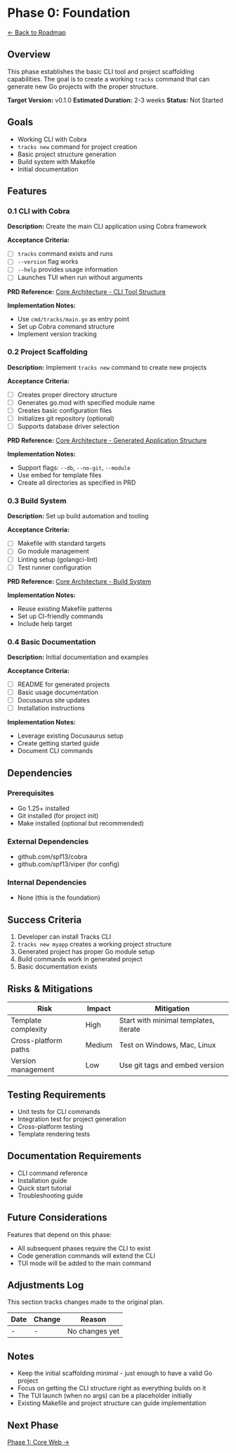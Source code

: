# Phase 0: Foundation

[← Back to Roadmap](../README.md)

## Overview

This phase establishes the basic CLI tool and project scaffolding capabilities. The goal is to create a working `tracks` command that can generate new Go projects with the proper structure.

**Target Version:** v0.1.0
**Estimated Duration:** 2-3 weeks
**Status:** Not Started

## Goals

- Working CLI with Cobra
- `tracks new` command for project creation
- Basic project structure generation
- Build system with Makefile
- Initial documentation

## Features

### 0.1 CLI with Cobra

**Description:** Create the main CLI application using Cobra framework

**Acceptance Criteria:**

- [ ] `tracks` command exists and runs
- [ ] `--version` flag works
- [ ] `--help` provides usage information
- [ ] Launches TUI when run without arguments

**PRD Reference:** [Core Architecture - CLI Tool Structure](../../prd/1_core_architecture.md#cli-tool-structure)

**Implementation Notes:**

- Use `cmd/tracks/main.go` as entry point
- Set up Cobra command structure
- Implement version tracking

### 0.2 Project Scaffolding

**Description:** Implement `tracks new` command to create new projects

**Acceptance Criteria:**

- [ ] Creates proper directory structure
- [ ] Generates go.mod with specified module name
- [ ] Creates basic configuration files
- [ ] Initializes git repository (optional)
- [ ] Supports database driver selection

**PRD Reference:** [Core Architecture - Generated Application Structure](../../prd/1_core_architecture.md#generated-application-structure)

**Implementation Notes:**

- Support flags: `--db`, `--no-git`, `--module`
- Use embed for template files
- Create all directories as specified in PRD

### 0.3 Build System

**Description:** Set up build automation and tooling

**Acceptance Criteria:**

- [ ] Makefile with standard targets
- [ ] Go module management
- [ ] Linting setup (golangci-lint)
- [ ] Test runner configuration

**PRD Reference:** [Core Architecture - Build System](../../prd/1_core_architecture.md#build-system)

**Implementation Notes:**

- Reuse existing Makefile patterns
- Set up CI-friendly commands
- Include help target

### 0.4 Basic Documentation

**Description:** Initial documentation and examples

**Acceptance Criteria:**

- [ ] README for generated projects
- [ ] Basic usage documentation
- [ ] Docusaurus site updates
- [ ] Installation instructions

**Implementation Notes:**

- Leverage existing Docusaurus setup
- Create getting started guide
- Document CLI commands

## Dependencies

### Prerequisites

- Go 1.25+ installed
- Git installed (for project init)
- Make installed (optional but recommended)

### External Dependencies

- github.com/spf13/cobra
- github.com/spf13/viper (for config)

### Internal Dependencies

- None (this is the foundation)

## Success Criteria

1. Developer can install Tracks CLI
2. `tracks new myapp` creates a working project structure
3. Generated project has proper Go module setup
4. Build commands work in generated project
5. Basic documentation exists

## Risks & Mitigations

| Risk | Impact | Mitigation |
|------|--------|------------|
| Template complexity | High | Start with minimal templates, iterate |
| Cross-platform paths | Medium | Test on Windows, Mac, Linux |
| Version management | Low | Use git tags and embed version |

## Testing Requirements

- Unit tests for CLI commands
- Integration test for project generation
- Cross-platform testing
- Template rendering tests

## Documentation Requirements

- CLI command reference
- Installation guide
- Quick start tutorial
- Troubleshooting guide

## Future Considerations

Features that depend on this phase:

- All subsequent phases require the CLI to exist
- Code generation commands will extend the CLI
- TUI mode will be added to the main command

## Adjustments Log

This section tracks changes made to the original plan.

| Date | Change | Reason |
|------|--------|--------|
| - | - | No changes yet |

## Notes

- Keep the initial scaffolding minimal - just enough to have a valid Go project
- Focus on getting the CLI structure right as everything builds on it
- The TUI launch (when no args) can be a placeholder initially
- Existing Makefile and project structure can guide implementation

## Next Phase

[Phase 1: Core Web →](./1-core-web.md)
